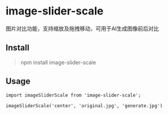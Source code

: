 # image-slider-scale
图片对比功能，支持缩放及拖拽移动，可用于AI生成图像前后对比
## Install
> npm install image-slider-scale

## Usage
```
import imageSliderScale from 'image-slider-scale';

imageSliderScale('center', 'original.jpg', 'generate.jpg')
``` 
